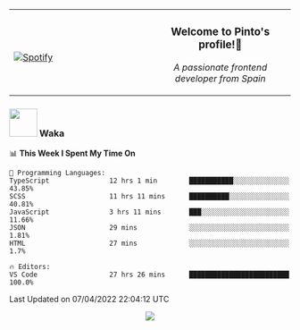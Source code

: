 <table width="100%" align="center"> 
  <tr>
  <td width="50%">
      
&nbsp; <br> [![Spotify](https://novatorem-zeta-rust.vercel.app/api/spotify)](https://open.spotify.com/user/novatorem-zeta-rust)

  </td>
  <td width="50%">
    <h3 align="center">Welcome to Pinto's profile!👋</h3>
    <p align="center"><em>A passionate frontend developer from Spain</em></p>
  </td>
  </table>

### <img src="https://media.giphy.com/media/VgCDAzcKvsR6OM0uWg/giphy.gif" width="50"> Waka

  <!--START_SECTION:waka-->
📊 **This Week I Spent My Time On** 

```text
💬 Programming Languages: 
TypeScript               12 hrs 1 min        ███████████░░░░░░░░░░░░░░   43.85% 
SCSS                     11 hrs 11 mins      ██████████░░░░░░░░░░░░░░░   40.81% 
JavaScript               3 hrs 11 mins       ███░░░░░░░░░░░░░░░░░░░░░░   11.66% 
JSON                     29 mins             ░░░░░░░░░░░░░░░░░░░░░░░░░   1.81% 
HTML                     27 mins             ░░░░░░░░░░░░░░░░░░░░░░░░░   1.7%

🔥 Editors: 
VS Code                  27 hrs 26 mins      █████████████████████████   100.0%

```


 Last Updated on 07/04/2022 22:04:12 UTC
<!--END_SECTION:waka-->

<div align="center">
<img src="https://github-readme-stats-gilt-tau.vercel.app/api/top-langs/?username=pinto-hub&layout=compact&theme=dracula" />
</div>
